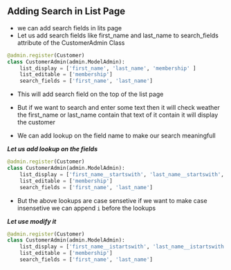 ## Adding Search in List Page

- we can add search fields in lits page
- Let us add search fields like first_name and last_name to search_fields attribute of the CustomerAdmin Class

```python
@admin.register(Customer)
class CustomerAdmin(admin.ModelAdmin):
    list_display = ['first_name', 'last_name', 'membership' ]
    list_editable = ['membership']
    search_fields = ['first_name', 'last_name']
```
- This will add search field on the top of the list page 
- But if we want to search and enter some text then it will check weather the first_name or last_name contain that text of it contain it will display the customer

- We can add lookup on the field name to make our search meaningfull 

___Let us add lookup on the fields___

```python
@admin.register(Customer)
class CustomerAdmin(admin.ModelAdmin):
    list_display = ['first_name__startswith', 'last_name__startswith', 'membership' ]
    list_editable = ['membership']
    search_fields = ['first_name', 'last_name']
```

- But the above lookups are case sensetive if we want to make case insensetive we can append `i` before the lookups

___Let use modify it___

```python
@admin.register(Customer)
class CustomerAdmin(admin.ModelAdmin):
    list_display = ['first_name__istartswith', 'last_name__istartswith', 'membership' ]
    list_editable = ['membership']
    search_fields = ['first_name', 'last_name']
```
